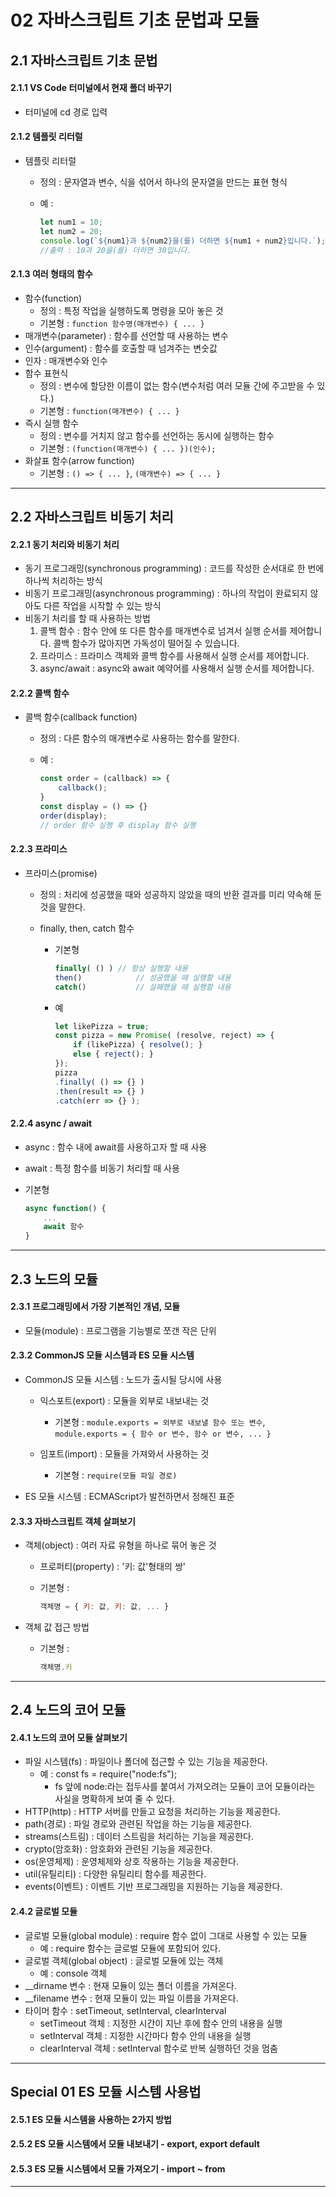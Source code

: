 # 02 자바스크립트 기초 문법과 모듈

## 2.1 자바스크립트 기초 문법

#### 2.1.1 VS Code 터미널에서 현재 폴더 바꾸기

- 터미널에 cd 경로 입력

#### 2.1.2 템플릿 리터럴

- 템플릿 리터럴

  - 정의 : 문자열과 변수, 식을 섞어서 하나의 문자열을 만드는 표현 형식

  - 예 :
    ```js
    let num1 = 10;
    let num2 = 20;
    console.log(`${num1}과 ${num2}을(를) 더하면 ${num1 + num2}입니다.`);
    //출력 : 10과 20을(를) 더하면 30입니다.
    ```

    

#### 2.1.3 여러 형태의 함수

- 함수(function)
  - 정의 : 특정 작업을 실행하도록 명령을 모아 놓은 것
  - 기본형 : ```function 함수명(매개변수) { ... }```
- 매개변수(parameter) : 함수를 선언할 때 사용하는 변수
- 인수(argument) : 함수를 호출할 때 넘겨주는 변숫값
- 인자 : 매개변수와 인수
- 함수 표현식
  - 정의 : 변수에 할당한 이름이 없는 함수(변수처럼 여러 모듈 간에 주고받을 수 있다.)
  - 기본형 : ```function(매개변수) { ... }```
- 즉시 실행 함수
  - 정의 : 변수를 거치지 않고 함수를 선언하는 동시에 실행하는 함수
  - 기본형 : ```(function(매개변수) { ... })(인수);```
- 화살표 함수(arrow function)
  - 기본형 : ```() => { ... }```, ```(매개변수) => { ... }```

<hr>

## 2.2 자바스크립트 비동기 처리

#### 2.2.1 동기 처리와 비동기 처리

- 동기 프로그래밍(synchronous programming) : 코드를 작성한 순서대로 한 번에 하나씩 처리하는 방식
- 비동기 프로그래밍(asynchronous programming) : 하나의 작업이 완료되지 않아도 다른 작업을 시작할 수 있는 방식
- 비동기 처리를 할 때 사용하는 방법
  1. 콜백 함수 : 함수 안에 또 다른 함수를 매개변수로 넘겨서 실행 순서를 제어합니다. 콜백 함수가 많아지면 가독성이 떨어질 수 있습니다.
  2. 프라미스 : 프라미스 객체와 콜백 함수를 사용해서 실행 순서를 제어합니다.
  3. async/await : async와 await 예약어를 사용해서 실행 순서를 제어합니다.

#### 2.2.2 콜백 함수

- 콜백 함수(callback function)

  - 정의 : 다른 함수의 매개변수로 사용하는 함수를 말한다.

  - 예 :
    ```js
    const order = (callback) => {
        callback();
    }
    const display = () => {}
    order(display);
    // order 함수 실행 후 display 함수 실행
    ```

    

#### 2.2.3 프라미스

- 프라미스(promise)

  - 정의 : 처리에 성공했을 때와 성공하지 않았을 때의 반환 결과를 미리 약속해 둔 것을 말한다.

  - finally, then, catch 함수

    - 기본형
      ```js
      finally( () )	// 항상 실행할 내용
      then()			// 성공했을 때 실행할 내용
      catch()			// 실패했을 때 실행할 내용
      ```

    - 예
      ```js
      let likePizza = true;
      const pizza = new Promise( (resolve, reject) => {
          if (likePizza) { resolve(); }
          else { reject(); }
      });
      pizza
      .finally( () => {} )
      .then(result => {} )
      .catch(err => {} );
      ```

      

#### 2.2.4 async / await

- async : 함수 내에 await를 사용하고자 할 때 사용
- await : 특정 함수를 비동기 처리할 때 사용

- 기본형
  ```js
  async function() {
      ...
      await 함수
  }
  ```

  

<hr>

## 2.3 노드의 모듈

#### 2.3.1 프로그래밍에서 가장 기본적인 개념, 모듈

- 모듈(module) : 프로그램을 기능별로 쪼갠 작은 단위

#### 2.3.2 CommonJS 모듈 시스템과 ES 모듈 시스템

- CommonJS 모듈 시스템 : 노드가 출시될 당시에 사용
  - 익스포트(export) : 모듈을 외부로 내보내는 것
    - 기본형 : ```module.exports = 외부로 내보낼 함수 또는 변수```, ```module.exports = { 함수 or 변수, 함수 or 변수, ... }```

  - 임포트(import) : 모듈을 가져와서 사용하는 것
    - 기본형 : ```require(모듈 파일 경로)```

- ES 모듈 시스템 : ECMAScript가 발전하면서 정해진 표준

#### 2.3.3 자바스크립트 객체 살펴보기

- 객체(object) : 여러 자료 유형을 하나로 묶어 놓은 것

  - 프로퍼티(property) : '키: 값'형태의 쌍'

  - 기본형 :
    ```js
    객체명 = { 키: 값, 키: 값, ... }
    ```

- 객체 값 접근 방법

  - 기본형 :
    ```js
    객체명.키
    ```

    

<hr>

## 2.4 노드의 코어 모듈

#### 2.4.1 노드의 코어 모듈 살펴보기

- 파일 시스템(fs) : 파일이나 폴더에 접근할 수 있는 기능을 제공한다.
  - 예 : const fs = require("node:fs");
    - fs 앞에 node:라는 접두사를 붙여서 가져오려는 모듈이 코어 모듈이라는 사실을 명확하게 보여 줄 수 있다.
- HTTP(http) : HTTP 서버를 만들고 요청을 처리하는 기능을 제공한다.
- path(경로) : 파일 경로와 관련된 작업을 하는 기능을 제공한다.
- streams(스트림) : 데이터 스트림을 처리하는 기능을 제공한다.
- crypto(암호화) : 암호화와 관련된 기능을 제공한다.
- os(운영체제) : 운영체제와 상호 작용하는 기능을 제공한다.
- util(유틸리티) : 다양한 유틸리티 함수를 제공한다.
- events(이벤트) : 이벤트 기반 프로그래밍을 지원하는 기능을 제공한다.

#### 2.4.2 글로벌 모듈

- 글로벌 모듈(global module) : require 함수 없이 그대로 사용할 수 있는 모듈
  - 예 : require 함수는 글로벌 모듈에 포함되어 있다.
- 글로벌 객체(global object) : 글로벌 모듈에 있는 객체
  - 예 : console 객체
- __dirname 변수 : 현재 모듈이 있는 폴더 이름을 가져온다.
- __filename 변수 : 현재 모듈이 있는 파일 이름을 가져온다.
- 타이머 함수 : setTimeout, setInterval, clearInterval
  - setTimeout 객체 : 지정한 시간이 지난 후에 함수 안의 내용을 실행
  - setInterval 객체 : 지정한 시간마다 함수 안의 내용을 실행
  - clearInterval 객체 : setInterval 함수로 반복 실행하던 것을 멈춤

<hr>

## Special 01 ES 모듈 시스템 사용법

#### 2.5.1 ES 모듈 시스템을 사용하는 2가지 방법

#### 2.5.2 ES 모듈 시스템에서 모듈 내보내기 - export, export default

#### 2.5.3 ES 모듈 시스템에서 모듈 가져오기 - import ~ from

<hr>
